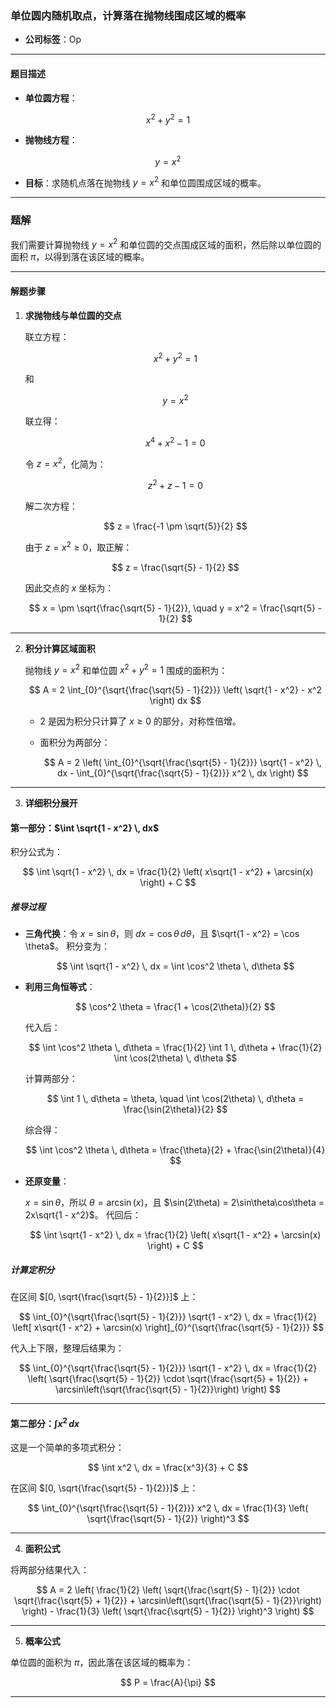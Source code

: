 

### 单位圆内随机取点，计算落在抛物线围成区域的概率

- **公司标签**：Op

---

#### 题目描述

- **单位圆方程**：

$$
x^2 + y^2 = 1
$$

- **抛物线方程**：

$$
y = x^2
$$

- **目标**：求随机点落在抛物线 $y = x^2$ 和单位圆围成区域的概率。

---

### 题解

我们需要计算抛物线 $y = x^2$ 和单位圆的交点围成区域的面积，然后除以单位圆的面积 $\pi$，以得到落在该区域的概率。

---

#### 解题步骤

1. **求抛物线与单位圆的交点**
   
   联立方程：
   
   $$
   x^2 + y^2 = 1
   $$
   
   和
   
   $$
   y = x^2
   $$
   
   联立得：
   
   $$
   x^4 + x^2 - 1 = 0
   $$
   
   令 $z = x^2$，化简为：
   
   $$
   z^2 + z - 1 = 0
   $$
   
   解二次方程：
   
   $$
   z = \frac{-1 \pm \sqrt{5}}{2}
   $$
   
   由于 $z = x^2 \geq 0$，取正解：
   
   $$
   z = \frac{\sqrt{5} - 1}{2}
   $$
   
   因此交点的 $x$ 坐标为：
   
   $$
   x = \pm \sqrt{\frac{\sqrt{5} - 1}{2}}, \quad y = x^2 = \frac{\sqrt{5} - 1}{2}
   $$

---

2. **积分计算区域面积**
   
   抛物线 $y = x^2$ 和单位圆 $x^2 + y^2 = 1$ 围成的面积为：
   
   $$
   A = 2 \int_{0}^{\sqrt{\frac{\sqrt{5} - 1}{2}}} \left( \sqrt{1 - x^2} - x^2 \right) dx
   $$
   
   - $2$ 是因为积分只计算了 $x \geq 0$ 的部分，对称性倍增。
   - 面积分为两部分：
     
     $$
     A = 2 \left( \int_{0}^{\sqrt{\frac{\sqrt{5} - 1}{2}}} \sqrt{1 - x^2} \, dx - \int_{0}^{\sqrt{\frac{\sqrt{5} - 1}{2}}} x^2 \, dx \right)
     $$

---

3. **详细积分展开**

#### 第一部分：$\int \sqrt{1 - x^2} \, dx$

积分公式为：

$$
\int \sqrt{1 - x^2} \, dx = \frac{1}{2} \left( x\sqrt{1 - x^2} + \arcsin(x) \right) + C
$$

##### 推导过程

- **三角代换**：令 $x = \sin \theta$，则 $dx = \cos \theta \, d\theta$，且 $\sqrt{1 - x^2} = \cos \theta$。
  积分变为：
  
  $$
  \int \sqrt{1 - x^2} \, dx = \int \cos^2 \theta \, d\theta
  $$
- **利用三角恒等式**：
  
  $$
  \cos^2 \theta = \frac{1 + \cos(2\theta)}{2}
  $$
  
  代入后：
  
  $$
  \int \cos^2 \theta \, d\theta = \frac{1}{2} \int 1 \, d\theta + \frac{1}{2} \int \cos(2\theta) \, d\theta
  $$
  
  计算两部分：
  
  $$
  \int 1 \, d\theta = \theta, \quad \int \cos(2\theta) \, d\theta = \frac{\sin(2\theta)}{2}
  $$
  
  综合得：
  
  $$
  \int \cos^2 \theta \, d\theta = \frac{\theta}{2} + \frac{\sin(2\theta)}{4}
  $$
- **还原变量**：
  
  $x = \sin \theta$，所以 $\theta = \arcsin(x)$，且 $\sin(2\theta) = 2\sin\theta\cos\theta = 2x\sqrt{1 - x^2}$。
  代回后：
  
  $$
  \int \sqrt{1 - x^2} \, dx = \frac{1}{2} \left( x\sqrt{1 - x^2} + \arcsin(x) \right) + C
  $$

##### 计算定积分

在区间 $[0, \sqrt{\frac{\sqrt{5} - 1}{2}}]$ 上：

$$
\int_{0}^{\sqrt{\frac{\sqrt{5} - 1}{2}}} \sqrt{1 - x^2} \, dx = \frac{1}{2} \left[ x\sqrt{1 - x^2} + \arcsin(x) \right]_{0}^{\sqrt{\frac{\sqrt{5} - 1}{2}}}
$$

代入上下限，整理后结果为：

$$
\int_{0}^{\sqrt{\frac{\sqrt{5} - 1}{2}}} \sqrt{1 - x^2} \, dx = \frac{1}{2} \left( \sqrt{\frac{\sqrt{5} - 1}{2}} \cdot \sqrt{\frac{\sqrt{5} + 1}{2}} + \arcsin\left(\sqrt{\frac{\sqrt{5} - 1}{2}}\right) \right)
$$

---

#### 第二部分：$\int x^2 \, dx$

这是一个简单的多项式积分：

$$
\int x^2 \, dx = \frac{x^3}{3} + C
$$

在区间 $[0, \sqrt{\frac{\sqrt{5} - 1}{2}}]$ 上：

$$
\int_{0}^{\sqrt{\frac{\sqrt{5} - 1}{2}}} x^2 \, dx = \frac{1}{3} \left( \sqrt{\frac{\sqrt{5} - 1}{2}} \right)^3
$$

---

4. **面积公式**

将两部分结果代入：

$$
A = 2 \left( \frac{1}{2} \left( \sqrt{\frac{\sqrt{5} - 1}{2}} \cdot \sqrt{\frac{\sqrt{5} + 1}{2}} + \arcsin\left(\sqrt{\frac{\sqrt{5} - 1}{2}}\right) \right) - \frac{1}{3} \left( \sqrt{\frac{\sqrt{5} - 1}{2}} \right)^3 \right)
$$

---

5. **概率公式**

单位圆的面积为 $\pi$，因此落在该区域的概率为：

$$
P = \frac{A}{\pi}
$$

---
